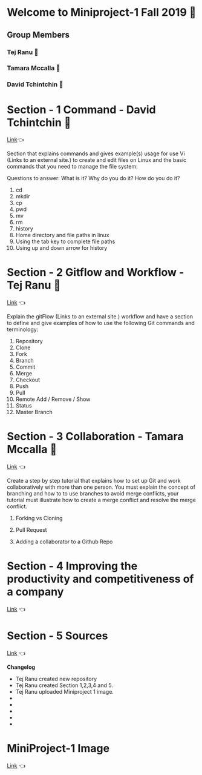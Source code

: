 # Welcome to Miniproject-1 Fall 2019 :wave:
## Group Members
### Tej Ranu :see_no_evil:
### Tamara Mccalla :hear_no_evil:	
### David Tchintchin :speak_no_evil:	
# Section - 1 Command - David Tchintchin :speak_no_evil:
[Link](https://github.com/tejranu/miniproject-1/blob/master/Section%201%20-%20Command.md):point_left:

  Section that explains commands and gives example(s) usage for use Vi (Links to an external site.) to create and edit files on Linux and the basic commands that you need to manage the file system:

Questions to answer: What is it? Why do you do it? How do you do it?

1. cd
2. mkdir
3. cp
4. pwd
5. mv
6. rm
7. history
8. Home directory and file paths in linux
9. Using the tab key to complete file paths
10. Using up and down arrow for history
# Section - 2 Gitflow and Workflow - Tej Ranu :see_no_evil:
[Link](https://github.com/tejranu/miniproject-1/blob/master/Section%20-%202%20Gitflow%20and%20Workflow.md) :point_left:

Explain the gitFlow (Links to an external site.) workflow and have a section to define and give examples of how to use the following Git commands and terminology:

1. Repository
2. Clone
3. Fork
4. Branch
5. Commit
6. Merge
7. Checkout
8. Push
9. Pull 
10. Remote Add / Remove / Show
11. Status
12. Master Branch
# Section - 3 Collaboration - Tamara Mccalla :hear_no_evil:
[Link](https://github.com/tejranu/miniproject-1/blob/master/Section%20-%203%20Collaboration.md) :point_left:

Create a step by step tutorial that explains how to set up Git and work collaboratively with more than one person.  You must explain the concept of branching and how to to use branches to avoid merge conflicts, your tutorial must illustrate how to create a merge conflict and resolve the merge conflict.   

1. Forking vs Cloning

2. Pull Request

3.  Adding a collaborator to a Github Repo

# Section - 4 Improving the productivity and competitiveness of a company
[Link](https://github.com/tejranu/miniproject-1/blob/master/Section%20-%204%20Improving%20the%20productivity%20and%20competitiveness%20of%20a%20company.md) :point_left:
# Section - 5 Sources
[Link](https://github.com/tejranu/miniproject-1/blob/master/Section%20-%205%20Sources.md) :point_left:

**Changelog**
- Tej Ranu created new repository
- Tej Ranu created Section 1,2,3,4 and 5.
- Tej Ranu uploaded Miniproject 1 image.
- 
- 
-  
- 
- 

# MiniProject-1 Image 
[Link](https://github.com/tejranu/miniproject-1/blob/master/Annotation%202019-10-04%20165505.png) :point_left:
